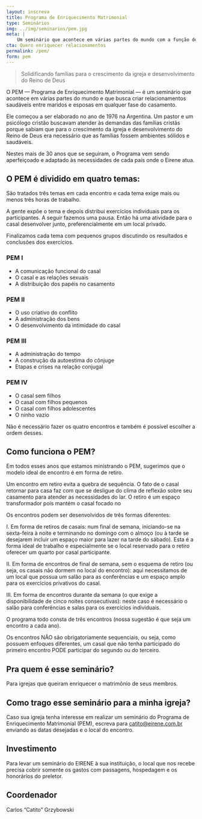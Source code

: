 ```yaml
---
layout: inscreva
title: Programa de Enriquecimento Matrimonial
type: Seminários
img: ../img/seminarios/pem.jpg
meta: |
    Um seminário que acontece em várias partes do mundo com a função de enriquecer o relacionamento entre marido e mulher e criar harmonia em suas famílias.
cta: Quero enriquecer relacionamentos
permalink: /pem/
form: pem
---
```


> Solidificando famílias para o crescimento da igreja e desenvolvimento do Reino de Deus

O PEM — Programa de Enriquecimento Matrimonial — é um seminário que acontece em várias partes do mundo e que busca criar relacionamentos saudáveis entre maridos e esposas em qualquer fase do casamento.

Ele começou a ser elaborado no ano de 1976 na Argentina. Um pastor e um psicólogo cristão buscavam atender às demandas das famílias cristãs porque sabiam que para o crescimento da igreja e desenvolvimento do Reino de Deus era necessário que as famílias fossem ambientes sólidos e saudáveis.

Nestes mais de 30 anos que se seguiram, o Programa vem sendo aperfeiçoado e adaptado às necessidades de cada país onde o Eirene atua.

## O PEM é dividido em quatro temas:

São tratados três temas em cada encontro e cada tema exige mais ou menos três horas de trabalho.

A gente expõe o tema e depois distribui exercícios individuais para os participantes. A seguir fazemos uma pausa. Então há uma atividade para o casal desenvolver junto, preferencialmente em um local privado.

Finalizamos cada tema com pequenos grupos discutindo os resultados e conclusões dos exercícios.

### PEM I

* A comunicação funcional do casal
*  O casal e as relações sexuais
*  A distribuição dos papéis no casamento

### PEM II

* O uso criativo do conflito
* A administração dos bens
* O desenvolvimento da intimidade do casal

### PEM III

* A administração do tempo
* A construção da autoestima do cônjuge
* Etapas e crises na relação conjugal

### PEM IV

* O casal sem filhos
* O casal com filhos pequenos
* O casal com filhos adolescentes
* O ninho vazio

Não é necessário fazer os quatro encontros e também é possível escolher a ordem desses.

## Como funciona o PEM?

Em todos esses anos que estamos ministrando o PEM, sugerimos que o modelo ideal de encontro é em forma de retiro.

Um encontro em retiro evita a quebra de sequência. O fato de o casal retornar para casa faz com que se desligue do clima de reflexão sobre seu casamento para atender as necessidades do lar. O retiro é um espaço transformador pois mantém o casal focado no

Os encontros podem ser desenvolvidos de três formas diferentes:

I. Em forma de retiros de casais: num final de semana, iniciando-se na sexta-feira à noite e terminando no domingo com o almoço (ou à tarde se desejarem incluir um espaço maior para lazer na tarde do sábado). Esta é a forma ideal de trabalho e especialmente se o local reservado para o retiro oferecer um quarto por casal participante.

II. Em forma de encontros de final de semana, sem o esquema de retiro (ou seja, os casais não dormem no local do encontro): aqui necessitamos de um local que possua um salão para as conferências e um espaço amplo para os exercícios privativos do casal.

III. Em forma de encontros durante da semana (o que exige a disponibilidade de cinco noites consecutivas): neste caso é necessário o salão para conferências e salas para os exercícios individuais.

O programa todo consta de três encontros (nossa sugestão é que seja um encontro a cada ano).

Os encontros NÃO são obrigatoriamente sequenciais, ou seja, como possuem enfoques diferentes, um casal que não tenha participado do primeiro encontro PODE participar do segundo ou do terceiro.

## Pra quem é esse seminário?

Para igrejas que queiram enriquecer o matrimônio de seus membros.
 
## Como trago esse seminário para a minha igreja?

Caso sua igreja tenha interesse em realizar um seminário do Programa de Enriquecimento Matrimonial (PEM), escreva para catito@eirene.com.br enviando as datas desejadas e o local do encontro.

## Investimento

Para levar um seminário do EIRENE à sua instituição, o local que nos recebe precisa cobrir somente os gastos com passagens, hospedagem e os honorários do preletor.

## Coordenador

Carlos “Catito” Grzybowski

